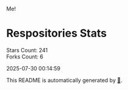 Me!

# Respositories Stats
Stars Count: 241  
Forks Count: 6

2025-07-30 00:14:59  

This README is automatically generated by [🐰](https://github.com/rnitta/rnitta).
